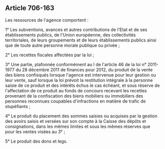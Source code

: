 Article 706-163
----
Les ressources de l'agence comportent :

1° Les subventions, avances et autres contributions de l'Etat et de ses
établissements publics, de l'Union européenne, des collectivités territoriales,
de leurs groupements et de leurs établissements publics ainsi que de toute autre
personne morale publique ou privée ;

2° Les recettes fiscales affectées par la loi ;

3° Une partie, plafonnée conformément au I de l'article 46 de la loi n°
2011-1977 du 28 décembre 2011 de finances pour 2012, du produit de la vente des
biens confisqués lorsque l'agence est intervenue pour leur gestion ou leur
vente, sauf lorsque la loi prévoit la restitution intégrale à la personne saisie
de ce produit et des intérêts échus le cas échéant, et sous réserve de
l'affectation de ce produit au fonds de concours recevant les recettes provenant
de la confiscation des biens mobiliers ou immobiliers des personnes reconnues
coupables d'infractions en matière de trafic de stupéfiants ;

4° Le produit du placement des sommes saisies ou acquises par la gestion des
avoirs saisis et versées sur son compte à la Caisse des dépôts et consignations,
dans les mêmes limites et sous les mêmes réserves que pour les ventes visées au
3° ;

5° Le produit des dons et legs.
